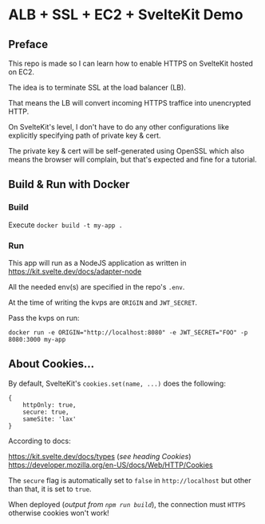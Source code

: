 # ALB + SSL + EC2 + SvelteKit Demo

## Preface

This repo is made so I can learn how to enable HTTPS on SvelteKit hosted on EC2.

The idea is to terminate SSL at the load balancer (LB).

That means the LB will convert incoming HTTPS traffice into unencrypted HTTP.

On SvelteKit's level, I don't have to do any other configurations like explicitly specifying path of private key & cert.

The private key & cert will be self-generated using OpenSSL which also means the browser will complain, but that's expected and fine for a tutorial.

## Build & Run with Docker

### Build

Execute `docker build -t my-app .`

### Run

This app will run as a NodeJS application as written in https://kit.svelte.dev/docs/adapter-node

All the needed env(s) are specified in the repo's `.env`.

At the time of writing the kvps are `ORIGIN` and `JWT_SECRET`.

Pass the kvps on run:

```
docker run -e ORIGIN="http://localhost:8080" -e JWT_SECRET="FOO" -p 8080:3000 my-app
```

## About Cookies...

By default, SvelteKit's `cookies.set(name, ...)` does the following:

```
{
	httpOnly: true,
	secure: true,
	sameSite: 'lax'
}
```

According to docs:

https://kit.svelte.dev/docs/types (_see heading Cookies_)  
https://developer.mozilla.org/en-US/docs/Web/HTTP/Cookies

The `secure` flag is automatically set to `false` in `http://localhost` but other than that, it is set to `true`.

When deployed (_output from `npm run build`_), the connection must `HTTPS` otherwise cookies won't work!

